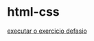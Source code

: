 # html-css
 
 <a href="https://petrus-heinrich.github.io/html-css/ex21resolvido/desafio.html"> executar o exercicio defasio </a>